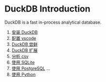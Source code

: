 # DuckDB Introduction

DuckDB is a fast in-process analytical database.

1.  [安装 DuckDB](01-install.md)
2.  [配置 vscode](02-vscode.md)
3.  [DuckDB 尝鲜](03-start.md)
4.  [DuckDB 扩展](04-extensions.md)
5.  [分析 csv](05-csv.md)
6.  [使用 SQLite](06-sqlite.md)
7.  [使用 PostgreSQL](07-pg.md)
    ...
8.  [使用 Python](10-python.md)
